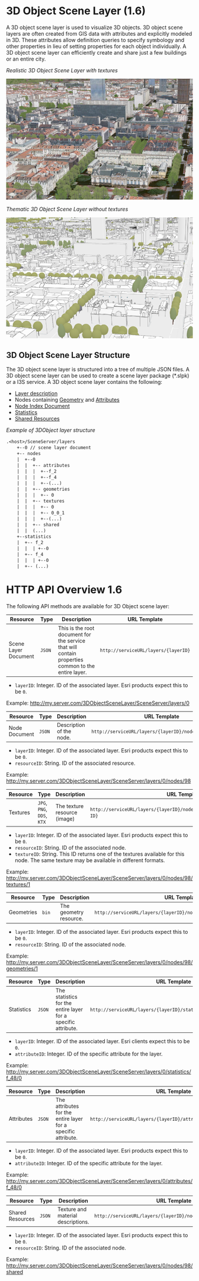 # 3D Object Scene Layer (1.6)

A 3D object scene layer is used to visualize 3D objects.  3D object scene layers are often created from GIS data with attributes and explicitly modeled in 3D.  These attributes allow definition queries to specify symbology and other properties in lieu of setting properties for each object individually.  A 3D object scene layer can efficiently create and share just a few buildings or an entire city.

*Realistic 3D Object Scene Layer with textures*

![Realistic 3D Object Scene Layer with textures](../img/LyonTextured.png)

*Thematic 3D Object Scene Layer without textures*

![Thematic 3D Object Scene Layer without textures](../img/LyonThematic.png)

## 3D Object Scene Layer Structure
The 3D object scene layer is structured into a tree of multiple JSON files.  A 3D object scene layer can be used to create a scene layer package (*.slpk) or a I3S service. A 3D object scene layer contains the following:

- [Layer description](3DSceneLayer.cmn.md)
- Nodes containing [Geometry](defaultGeometrySchema.cmn.md) and [Attributes](attributeStorageInfo.cmn.md)
- [Node Index Document](3DNodeIndexDocument.cmn.md)
- [Statistics](statsInfo.cmn.md)
- [Shared Resources](sharedResource.cmn.md)

*Example of 3DObject layer structure*

```
.<host>/SceneServer/layers
	+--0 // scene layer document
	+-- nodes
	|  +--0
	|  |  +-- attributes
	|  |  |  +--f_2
	|  |  |  +--f_4
	|  |  |  +--(...)
	|  |  +-- geometries
	|  |  |  +-- 0
	|  |  +-- textures
	|  |  |  +-- 0
	|  |  |  +-- 0_0_1
	|  |  |  +--(...)
	|  |  +-- shared 
	|  |  (...) 
	+--statistics
	|  +-- f_2
	|  |  | +--0
	|  +-- f_4
	|  |  | +--0
	|  +-- (...)
```
# HTTP API Overview 1.6

The following API methods are available for 3D Object scene layer:

| Resource             | Type   | Description                                                  | URL Template                         |
| -------------------- | ------ | ------------------------------------------------------------ | ------------------------------------ |
| Scene Layer Document | `JSON` | This is the root document for the service that will contain properties common to the entire layer. | `http://serviceURL/layers/{layerID}` |

- `layerID`: Integer. ID of the associated layer. Esri products expect this to be `0`.

Example: http://my.server.com/3DObjectSceneLayer/SceneServer/layers/0



| Resource      | Type   | Description              | URL Template                                            |
| ------------- | ------ | ------------------------ | ------------------------------------------------------- |
| Node Document | `JSON` | Description of the node. | `http://serviceURL/layers/{layerID}/nodes/{resourceID}` |

- `layerID`: Integer. ID of the associated layer. Esri products expect this to be `0`.
- `resourceID`: String. ID of the associated resource. 

Example: http://my.server.com/3DObjectSceneLayer/SceneServer/layers/0/nodes/98



| Resource | Type                       | Description                   | URL Template                                                 |
| -------- | -------------------------- | ----------------------------- | ------------------------------------------------------------ |
| Textures | `JPG`, `PNG`, `DDS`, `KTX` | The texture resource  (image) | `http://serviceURL/layers/{layerID}/nodes/{resourceID}/textures/{texture ID}` |

- `layerID`: Integer. ID of the associated layer. Esri products expect this to be `0`.
- `resourceID`: String. ID of the associated node.
- `textureID`: String. This ID returns one of the textures available for this node. The same texture may be available in different formats. 

Example: http://my.server.com/3DObjectSceneLayer/SceneServer/layers/0/nodes/98/textures/1




| Resource   | Type  | Description            | URL Template                                                 |
| ---------- | ----- | ---------------------- | ------------------------------------------------------------ |
| Geometries | `bin` | The geometry resource. | `http://serviceURL/layers/{layerID}/nodes/{resourceID}/geometries/0` |

- `layerID`: Integer. ID of the associated layer. Esri products expect this to be `0`.
- `resourceID`: String. ID of the associated node.

Example: http://my.server.com/3DObjectSceneLayer/SceneServer/layers/0/nodes/98/geometries/1 



| Resource   | Type   | Description                                                  | URL Template                                                 |
| ---------- | ------ | ------------------------------------------------------------ | ------------------------------------------------------------ |
| Statistics | `JSON` | The statistics for the entire layer for a specific attribute. | `http://serviceURL/layers/{layerID}/statistics/f_{attributeID}/0` |

- `layerID`: Integer. ID of the associated layer. Esri clients expect this to be `0`.
- `attributeID`: Integer.  ID of the specific attribute for the layer.

Example: http://my.server.com/3DObjectSceneLayer/SceneServer/layers/0/statistics/f_48/0 



| Resource   | Type   | Description                                                  | URL Template                                                 |
| ---------- | ------ | ------------------------------------------------------------ | ------------------------------------------------------------ |
| Attributes | `JSON` | The attributes for the entire layer for a specific attribute. | `http://serviceURL/layers/{layerID}/attributes/f_{attributeID}/0` |

- `layerID`: Integer. ID of the associated layer. Esri products expect this to be `0`.
- `attributeID`: Integer.  ID of the specific attribute for the layer.

Example: http://my.server.com/3DObjectSceneLayer/SceneServer/layers/0/attributes/f_48/0 



| Resource         | Type   | Description                        | URL Template                                                 |
| ---------------- | ------ | ---------------------------------- | ------------------------------------------------------------ |
| Shared Resources | `JSON` | Texture and material descriptions. | `http://serviceURL/layers/{layerID}/nodes/{resourceID}/shared` |

- `layerID`: Integer. ID of the associated layer. Esri products expect this to be `0`.
- `resourceID`: String. ID of the associated node. 

Example: http://my.server.com/3DObjectSceneLayer/SceneServer/layers/0/nodes/98/shared


